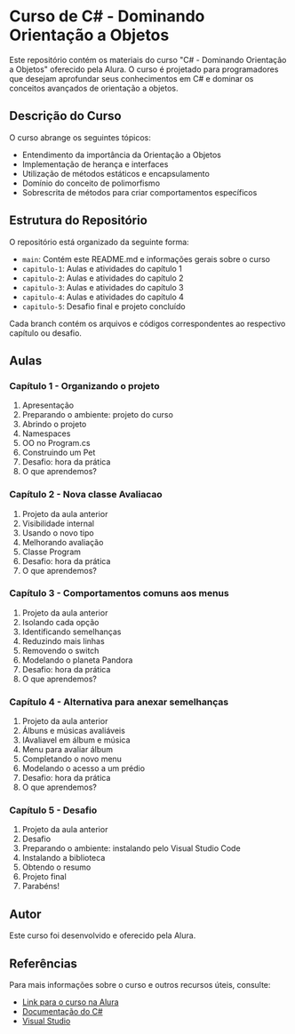 # Curso de C# - Dominando Orientação a Objetos

Este repositório contém os materiais do curso "C# - Dominando Orientação a Objetos" oferecido pela Alura. O curso é projetado para programadores que desejam aprofundar seus conhecimentos em C# e dominar os conceitos avançados de orientação a objetos.

## Descrição do Curso

O curso abrange os seguintes tópicos:

- Entendimento da importância da Orientação a Objetos
- Implementação de herança e interfaces
- Utilização de métodos estáticos e encapsulamento
- Domínio do conceito de polimorfismo
- Sobrescrita de métodos para criar comportamentos específicos

## Estrutura do Repositório

O repositório está organizado da seguinte forma:

- `main`: Contém este README.md e informações gerais sobre o curso
- `capitulo-1`: Aulas e atividades do capítulo 1
- `capitulo-2`: Aulas e atividades do capítulo 2
- `capitulo-3`: Aulas e atividades do capítulo 3
- `capitulo-4`: Aulas e atividades do capítulo 4
- `capitulo-5`: Desafio final e projeto concluído

Cada branch contém os arquivos e códigos correspondentes ao respectivo capítulo ou desafio.

## Aulas

### Capítulo 1 - Organizando o projeto
1. Apresentação
2. Preparando o ambiente: projeto do curso
3. Abrindo o projeto
4. Namespaces
5. OO no Program.cs
6. Construindo um Pet
7. Desafio: hora da prática
8. O que aprendemos?

### Capítulo 2 - Nova classe Avaliacao
1. Projeto da aula anterior
2. Visibilidade internal
3. Usando o novo tipo
4. Melhorando avaliação
5. Classe Program
6. Desafio: hora da prática
7. O que aprendemos?

### Capítulo 3 - Comportamentos comuns aos menus
1. Projeto da aula anterior
2. Isolando cada opção
3. Identificando semelhanças
4. Reduzindo mais linhas
5. Removendo o switch
6. Modelando o planeta Pandora
7. Desafio: hora da prática
8. O que aprendemos?

### Capítulo 4 - Alternativa para anexar semelhanças
1. Projeto da aula anterior
2. Álbuns e músicas avaliáveis
3. IAvaliavel em álbum e música
4. Menu para avaliar álbum
5. Completando o novo menu
6. Modelando o acesso a um prédio
7. Desafio: hora da prática
8. O que aprendemos?

### Capítulo 5 - Desafio
1. Projeto da aula anterior
2. Desafio
3. Preparando o ambiente: instalando pelo Visual Studio Code
4. Instalando a biblioteca
5. Obtendo o resumo
6. Projeto final
7. Parabéns!

## Autor

Este curso foi desenvolvido e oferecido pela Alura.

## Referências

Para mais informações sobre o curso e outros recursos úteis, consulte:

- [Link para o curso na Alura](https://www.alura.com.br/curso-online-csharp-dominando-orientacao-objetos)
- [Documentação do C#](https://docs.microsoft.com/pt-br/dotnet/csharp/)
- [Visual Studio](https://visualstudio.microsoft.com/pt-br/)
